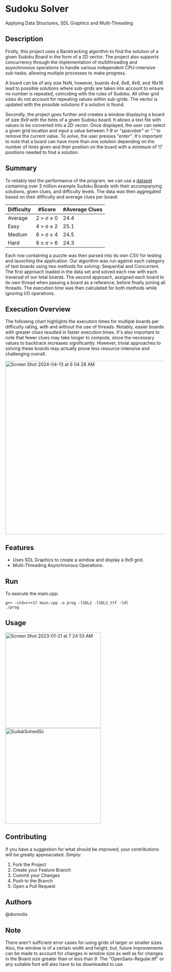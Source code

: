 # Sudoku Solver
Applying Data Structures, SDL Graphics and Multi-Threading

## Description 

Firstly, this project uses a Backtracking algorithm to find the solution of a given Sudoku Board in the form of a 2D vector. 
The project also supports concurrency through the implementation of multithreading and asynchronous operations to handle various independent CPU-intensive sub-tasks, allowing multiple processes to make progress. 

A board can be of any size NxN, however, boards _4x4_, _6x6_, _9x9_, and _16x16_ lead to possible solutions where sub-grids are taken 
into account to ensure no number is repeated, coinciding with the rules of Sudoku. All other grid sizes do not account for 
repeating values within sub-grids. The vector is updated with the possible solutions if a solution is found. 

Secondly, the project goes further and creates a window displaying a board of size _9x9_ with the hints of a given Sudoku board. 
It allows a text file with values to be converted into a 2D vector. Once displayed, the user can select a given grid location 
and input a value between _1-9_ or _"spacebar"_ or _"."_ to remove the current value. To solve, the user presses _"enter"_. It's important to note that a board can have more than one solution depending on the number of hints given and their position on the board with a 
minimum of 17 positions needed to find a solution.

## Summary
To reliably test the performance of the program, we can use a [dataset](https://www.kaggle.com/datasets/radcliffe/3-million-sudoku-puzzles-with-ratings) containing over 3 million example Sudoku Boards with their accompanying solutions, given clues, and difficulty levels. The data was then aggregated based on their difficulty and average clues per board:

Difficulty | #Score | #Average Clues |
--- | --- | --- |
Average | 2 &gt; σ &ge; 0 |  24.4 | 
Easy | 4 &gt; σ &ge; 2 | 25.1 | 
Medium | 6 &gt; σ &ge; 4 | 24.5 | 
Hard | 8 &ge; σ &gt; 6 | 24.3 | 

Each row containing a puzzle was then parsed into its own CSV for testing and launching the application. Our algorithm was run against each category of test boards using two methods for solving: Sequential and Concurrent. The first approach loaded in the data set and solved each row with each traversal of our total boards. The second approach, assigned each board to its own thread when passing a board as a reference, before finally joining all threads. The execution time was then calculated for both methods while ignoring I/O operations.

## Execution Overview
The following chart highlights the execution times for multiple boards per difficulty rating, with and without the use of threads. Notably, easier boards with greater _clues_ resulted in faster execution times. It's also important to note that fewer clues may take longer to compute, since the necessary values to backtrack increases significantly. However, trivial approaches to solving these boards may actually prove less resource-intensive and challenging overall.

<img width="544" alt="Screen Shot 2024-04-13 at 6 04 28 AM" src="https://github.com/halaway/sudoku-solver/assets/31904474/8b3dff46-3d9b-4fa6-9f21-aa003c6445ab">



## Features

- Uses SDL Graphics to create a window and display a 9x9 grid.
- Multi-Threading Asynchronous Operations.

## Run 

To execute the _main.cpp_: 

```
g++ -std=c++17 main.cpp -o prog -lSDL2 -lSDL2_ttf -ldl
./prog
```


## Usage


<img width="300" alt="Screen Shot 2023-01-21 at 7 24 53 AM" src="https://user-images.githubusercontent.com/31904474/213866683-88c50e86-8313-42d5-8c67-e394e533902f.png" align = "left">
<img width="300" alt="SudukSolvedSc" src="https://user-images.githubusercontent.com/31904474/213866651-be66bf47-4b53-4f19-b7eb-46a12f9d82bb.png">


## Contributing

If you have a suggestion for what should be improved, your contributions will be greatly appreaciated. Simply: 
1. Fork the Project
2. Create your Feature Branch 
3. Commit your Changes
4. Push to the Branch 
5. Open a Pull Request


## Authors 
@donnolis


## Note
There aren't sufficient error cases for using grids of larger or smaller sizes. Also, the window is of a certain width and height, 
but, future improvements can be made to account for changes in window size as well as for changes in the Board size greater than or less than _9_.
The "OpenSans-Regular.ttf" or any suitable font will also have to be downloaded to use. 

